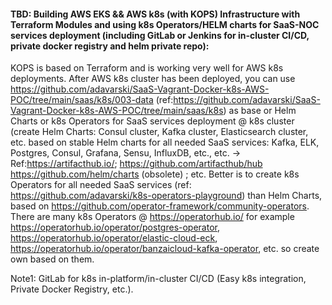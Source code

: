 #### TBD: Building AWS EKS && AWS k8s (with KOPS) Infrastructure with Terraform Modules  and using k8s Operators/HELM charts for SaaS-NOC services deployment (including GitLab or Jenkins for in-cluster CI/CD, private docker registry and helm private repo): 

KOPS is based on Terraform and is working very well for AWS k8s deployments. After AWS k8s cluster has been deployed, you can use https://github.com/adavarski/SaaS-Vagrant-Docker-k8s-AWS-POC/tree/main/saas/k8s/003-data (ref:https://github.com/adavarski/SaaS-Vagrant-Docker-k8s-AWS-POC/tree/main/saas/k8s) as base or Helm Charts or k8s Operators for SaaS services deployment @ k8s cluster (create Helm Charts: Consul cluster, Kafka cluster, Elasticsearch cluster, etc. based on stable Helm charts for all needed SaaS services: Kafka, ELK, Postgres, Consul, Grafana, Sensu, InfluxDB, etc., etc. → Ref:https://artifacthub.io/; https://github.com/artifacthub/hub https://github.com/helm/charts (obsolete) ; etc. Better is to create k8s Operators for all needed SaaS services (ref: https://github.com/adavarski/k8s-operators-playground) than Helm Charts, based on https://github.com/operator-framework/community-operators. There are many k8s Operators @ https://operatorhub.io/ for example https://operatorhub.io/operator/postgres-operator, https://operatorhub.io/operator/elastic-cloud-eck, https://operatorhub.io/operator/banzaicloud-kafka-operator, etc. so create own based on them.

Note1: GitLab for k8s in-platform/in-cluster CI/CD (Easy k8s integration, Private Docker Registry, etc.). 

